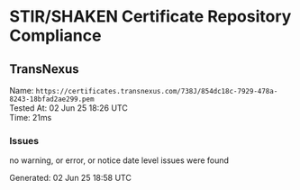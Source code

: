 # STIR/SHAKEN Certificate Repository Compliance

## TransNexus

Name: `https://certificates.transnexus.com/738J/854dc18c-7929-478a-8243-18bfad2ae299.pem`\
Tested At: 02 Jun 25 18:26 UTC\
Time: 21ms

### Issues

no warning, or error, or notice date level issues were found

Generated: 02 Jun 25 18:58 UTC